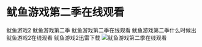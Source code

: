 # 鱿鱼游戏第二季在线观看
鱿鱼游戏2  鱿鱼游戏第二季  鱿鱼游戏第二季在线观看  鱿鱼游戏第二季什么时候出  鱿鱼游戏2在线观看 鱿鱼游戏2迅雷下载
![鱿鱼游戏第二季在线观看]([图片链接](https://github.com/kuaiyavpn/youyuyouxi2/blob/main/Squid%20Game%20Season%202.jpg) "鱿鱼游戏第二季在线观看")
